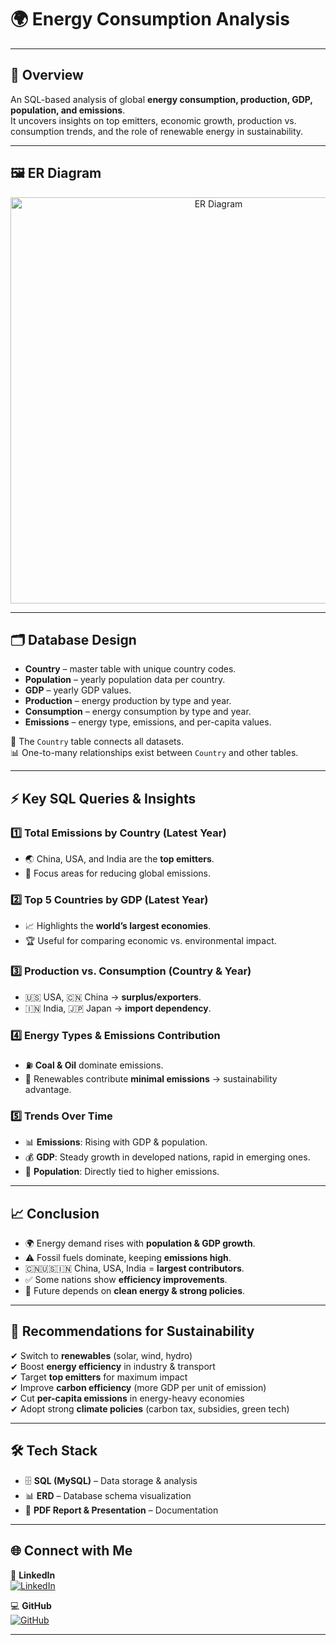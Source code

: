 # 🌍 Energy Consumption Analysis  

---

## 📌 Overview  
An SQL-based analysis of global **energy consumption, production, GDP, population, and emissions**.  
It uncovers insights on top emitters, economic growth, production vs. consumption trends, and the role of renewable energy in sustainability.  

---

## 🖼️ ER Diagram  

<p align="center">
  <img src="assets/er-diagram.png" alt="ER Diagram" width="650"/>
</p>


---

## 🗂️ Database Design  
- **Country** – master table with unique country codes.  
- **Population** – yearly population data per country.  
- **GDP** – yearly GDP values.  
- **Production** – energy production by type and year.  
- **Consumption** – energy consumption by type and year.  
- **Emissions** – energy type, emissions, and per-capita values.  

🔗 The `Country` table connects all datasets.  
📊 One-to-many relationships exist between `Country` and other tables.  

---

## ⚡ Key SQL Queries & Insights  

### 1️⃣ Total Emissions by Country (Latest Year)  
- 🌏 China, USA, and India are the **top emitters**.  
- 🎯 Focus areas for reducing global emissions.  

### 2️⃣ Top 5 Countries by GDP (Latest Year)  
- 📈 Highlights the **world’s largest economies**.  
- 🏆 Useful for comparing economic vs. environmental impact.  

### 3️⃣ Production vs. Consumption (Country & Year)  
- 🇺🇸 USA, 🇨🇳 China → **surplus/exporters**.  
- 🇮🇳 India, 🇯🇵 Japan → **import dependency**.  

### 4️⃣ Energy Types & Emissions Contribution  
- ⛽ **Coal & Oil** dominate emissions.  
- 🌱 Renewables contribute **minimal emissions** → sustainability advantage.  

### 5️⃣ Trends Over Time  
- 📊 **Emissions**: Rising with GDP & population.  
- 💰 **GDP**: Steady growth in developed nations, rapid in emerging ones.  
- 👥 **Population**: Directly tied to higher emissions.  

---

## 📈 Conclusion  
- 🌍 Energy demand rises with **population & GDP growth**.  
- ⚠️ Fossil fuels dominate, keeping **emissions high**.  
- 🇨🇳🇺🇸🇮🇳 China, USA, India = **largest contributors**.  
- ✅ Some nations show **efficiency improvements**.  
- 🔑 Future depends on **clean energy & strong policies**.  

---

## 🌱 Recommendations for Sustainability  
✔ Switch to **renewables** (solar, wind, hydro)  
✔ Boost **energy efficiency** in industry & transport  
✔ Target **top emitters** for maximum impact  
✔ Improve **carbon efficiency** (more GDP per unit of emission)  
✔ Cut **per-capita emissions** in energy-heavy economies  
✔ Adopt strong **climate policies** (carbon tax, subsidies, green tech)  

---

## 🛠️ Tech Stack  
- 🗄️ **SQL (MySQL)** – Data storage & analysis  
- 📊 **ERD** – Database schema visualization  
- 📑 **PDF Report & Presentation** – Documentation  

---

## 🌐 Connect with Me  

💼 **LinkedIn**  
[![LinkedIn](https://img.shields.io/badge/LinkedIn-Connect-blue?logo=linkedin&style=for-the-badge)](https://www.linkedin.com/in/parshv-saitwal/)  

💻 **GitHub**  
[![GitHub](https://img.shields.io/badge/GitHub-Profile-black?logo=github&style=for-the-badge)](https://github.com/Parshv-123)  

---
